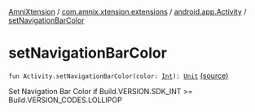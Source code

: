 [AmniXtension](../../index.md) / [com.amnix.xtension.extensions](../index.md) / [android.app.Activity](index.md) / [setNavigationBarColor](./set-navigation-bar-color.md)

# setNavigationBarColor

`fun Activity.setNavigationBarColor(color: `[`Int`](https://kotlinlang.org/api/latest/jvm/stdlib/kotlin/-int/index.html)`): `[`Unit`](https://kotlinlang.org/api/latest/jvm/stdlib/kotlin/-unit/index.html) [(source)](https://github.com/AmniX/AmniXTension/tree/master/AmniXtension/src/main/java/com/amnix/xtension/extensions/ActivityExtensions.kt#L65)

Set Navigation Bar Color if Build.VERSION.SDK_INT &gt;= Build.VERSION_CODES.LOLLIPOP

